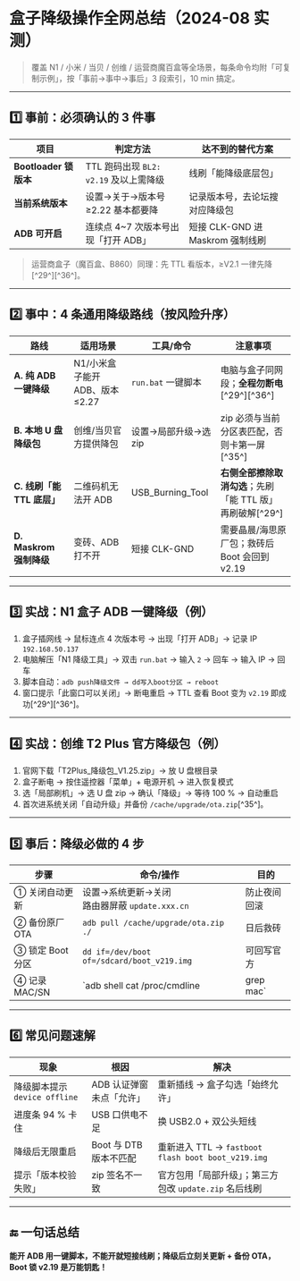 # 盒子降级操作全网总结（2024-08 实测）
> 覆盖 N1 / 小米 / 当贝 / 创维 / 运营商魔百盒等全场景，每条命令均附「可复制示例」，按「事前→事中→事后」3 段索引，10 min 搞定。

---

## 1️⃣ 事前：必须确认的 3 件事
| 项目 | 判定方法 | 达不到的替代方案 |
|---|---|---|
| **Bootloader 锁版本** | TTL 跑码出现 `BL2: v2.19` 及以上需降级 | 线刷「能降级底层包」 |
| **当前系统版本** | 设置→关于→版本号≥2.22 基本都要降 | 记录版本号，去论坛搜对应降级包 |
| **ADB 可开启** | 连续点 4~7 次版本号出现「打开 ADB」 | 短接 CLK-GND 进 Maskrom 强制线刷 |

> 运营商盒子（魔百盒、B860）同理：先 TTL 看版本，≥V2.1 一律先降[^29^][^36^]。

---

## 2️⃣ 事中：4 条通用降级路线（按风险升序）
| 路线 | 适用场景 | 工具/命令 | 注意事项 |
|---|---|---|---|
| **A. 纯 ADB 一键降级** | N1/小米盒子能开 ADB、版本≤2.27 | `run.bat` 一键脚本 | 电脑与盒子同网段；**全程勿断电**[^29^][^36^] |
| **B. 本地 U 盘降级包** | 创维/当贝官方提供降包 | 设置→局部升级→选 zip | zip 必须与当前分区表匹配，否则卡第一屏[^35^] |
| **C. 线刷「能 TTL 底层」** | 二维码机无法开 ADB | USB_Burning_Tool | **右侧全部擦除取消勾选**；先刷「能 TTL 版」再刷破解[^29^] |
| **D. Maskrom 强制降级** | 变砖、ADB 打不开 | 短接 CLK-GND | 需要晶晨/海思原厂包；救砖后 Boot 会回到 v2.19 |

---

## 3️⃣ 实战：N1 盒子 ADB 一键降级（例）
1. 盒子插网线 → 鼠标连点 4 次版本号 → 出现「打开 ADB」→ 记录 IP `192.168.50.137`  
2. 电脑解压「N1 降级工具」→ 双击 `run.bat` → 输入 `2` → 回车 → 输入 IP → 回车  
3. 脚本自动：`adb push降级文件 → dd写入boot分区 → reboot`  
4. 窗口提示「此窗口可以关闭」→ 断电重启 → TTL 查看 Boot 变为 `v2.19` 即成功[^29^][^36^]。

---

## 4️⃣ 实战：创维 T2 Plus 官方降级包（例）
1. 官网下载「T2Plus_降级包_V1.25.zip」→ 放 U 盘根目录  
2. 盒子断电 → 按住遥控器「菜单」+ 电源开机 → 进入恢复模式  
3. 选「局部刷机」→ 选 U 盘 zip → 确认「降级」→ 等待 100 % → 自动重启  
4. 首次进系统关闭「自动升级」并备份 `/cache/upgrade/ota.zip`[^35^]。

---

## 5️⃣ 事后：降级必做的 4 步
| 步骤 | 命令/操作 | 目的 |
|---|---|---|
| ① 关闭自动更新 | 设置→系统更新→关闭<br>路由器屏蔽 `update.xxx.cn` | 防止夜间回滚 |
| ② 备份原厂 OTA | `adb pull /cache/upgrade/ota.zip ./` | 日后救砖 |
| ③ 锁定 Boot 分区 | `dd if=/dev/boot of=/sdcard/boot_v219.img` | 可回写官方 |
| ④ 记录 MAC/SN | `adb shell cat /proc/cmdline | grep mac` | 救砖后重写 |

---

## 6️⃣ 常见问题速解
| 现象 | 根因 | 解决 |
|---|---|---|
| 降级脚本提示 `device offline` | ADB 认证弹窗未点「允许」 | 重新插线 → 盒子勾选「始终允许」 |
| 进度条 94 % 卡住 | USB 口供电不足 | 换 USB2.0 + 双公头短线 |
| 降级后无限重启 | Boot 与 DTB 版本不匹配 | 重新进入 TTL → `fastboot flash boot boot_v219.img` |
| 提示「版本校验失败」 | zip 签名不一致 | 官方包用「局部升级」；第三方包改 `update.zip` 名后线刷 |

---

## 🔚 一句话总结
**能开 ADB 用一键脚本，不能开就短接线刷；降级后立刻关更新 + 备份 OTA，Boot 锁 v2.19 是万能钥匙！**

